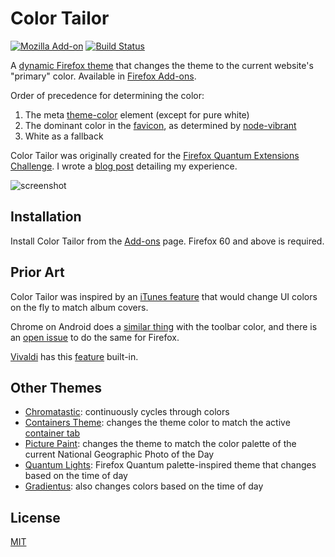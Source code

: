 # Color Tailor

[![Mozilla Add-on](https://img.shields.io/amo/v/color-tailor)](https://addons.mozilla.org/en-US/firefox/addon/color-tailor/)
[![Build Status](https://travis-ci.org/dguo/color-tailor.svg?branch=master)](https://travis-ci.org/dguo/color-tailor)

A [dynamic Firefox
theme](https://developer.mozilla.org/en-US/Add-ons/Themes/Theme_concepts#Dynamic_themes)
that changes the theme to the current website's "primary" color. Available in [Firefox
Add-ons](https://addons.mozilla.org/en-US/firefox/addon/color-tailor/).

Order of precedence for determining the color:
1. The meta [theme-color](https://html.spec.whatwg.org/multipage/semantics.html#meta-theme-color) element (except for pure white)
2. The dominant color in the [favicon](https://en.wikipedia.org/wiki/Favicon), as determined by [node-vibrant](https://github.com/akfish/node-vibrant)
3. White as a fallback

Color Tailor was originally created for the [Firefox Quantum Extensions
Challenge](https://extensionschallenge.com/). I wrote a [blog
post](https://www.dannyguo.com/blog/building-dynamic-firefox-themes/) detailing
my experience.

![screenshot](https://i.imgur.com/uqJqd3A.png)

## Installation

Install Color Tailor from the
[Add-ons](https://addons.mozilla.org/en-US/firefox/addon/color-tailor/) page.
Firefox 60 and above is required.

## Prior Art

Color Tailor was inspired by an [iTunes feature](https://stackoverflow.com/q/13637892/1481479) that would change UI colors on the fly to match album covers.

Chrome on Android does a [similar thing](https://developers.google.com/web/updates/2014/11/Support-for-theme-color-in-Chrome-39-for-Android) with the toolbar color, and there is an [open issue](https://bugzilla.mozilla.org/show_bug.cgi?id=1098544) to do the same for Firefox.

[Vivaldi](https://vivaldi.com/) has this [feature](https://vivaldi.com/features/user-interface/) built-in.

## Other Themes

* [Chromatastic](https://addons.mozilla.org/en-US/firefox/addon/chromatastic/): continuously cycles through colors
* [Containers Theme](https://addons.mozilla.org/en-US/firefox/addon/containers-theme/): changes the theme color to match the active [container tab](https://addons.mozilla.org/en-US/firefox/addon/multi-account-containers/)
* [Picture Paint](https://addons.mozilla.org/en-US/firefox/addon/picture-paint/): changes the theme to match the color palette of the current National Geographic Photo of the Day
* [Quantum Lights](https://addons.mozilla.org/en-US/firefox/addon/quantum-lights-dynamic/): Firefox Quantum palette-inspired theme that changes based on the time of day
* [Gradientus](https://addons.mozilla.org/en-US/firefox/addon/gradientus/): also changes colors based on the time of day

## License

[MIT](https://github.com/dguo/color-tailor/blob/master/LICENSE)
